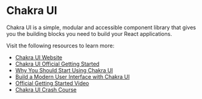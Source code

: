 # Chakra UI

Chakra UI is a simple, modular and accessible component library that gives you the building blocks you need to build your React applications.

Visit the following resources to learn more:

- [Chakra UI Website](https://chakra-ui.com/)
- [Chakra UI Official Getting Started](https://chakra-ui.com/docs/getting-started)
- [Why You Should Start Using Chakra UI](https://www.freecodecamp.org/news/why-should-you-start-using-chakraui/)
- [Build a Modern User Interface with Chakra UI](https://egghead.io/courses/build-a-modern-user-interface-with-chakra-ui-fac68106)
- [Official Getting Started Video](https://youtu.be/wI2vqXsjsIo)
- [Chakra UI Crash Course](https://youtu.be/s-bIsz-NR3c)
